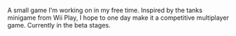 A small game I'm working on in my free time. Inspired by the tanks minigame from Wii Play, I hope to one day make it a competitive multiplayer game.
Currently in the beta stages.

